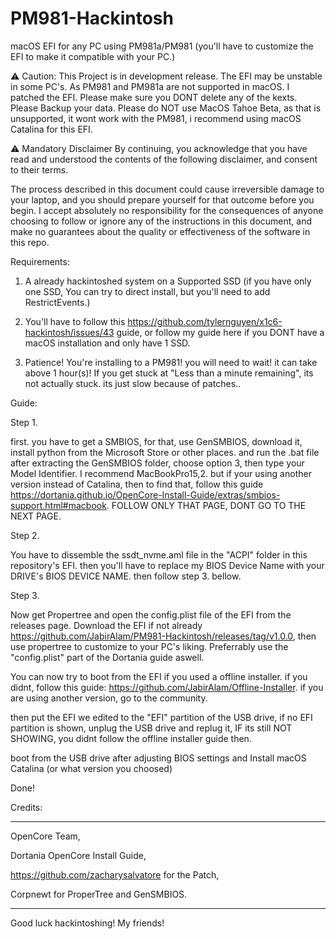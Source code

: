 # PM981-Hackintosh
macOS EFI for any PC using PM981a/PM981 (you'll have to customize the EFI to make it compatible with your PC.)

⚠️ Caution: This Project is in development release. The EFI may be unstable in some PC's. As PM981 and PM981a are not supported in macOS. I patched the EFI. Please make sure you DONT delete any of the kexts.
Please Backup your data. Please do NOT use MacOS Tahoe Beta, as that is unsupported, it wont work with the PM981, i recommend using macOS Catalina for this EFI.

⚠️ Mandatory Disclaimer
By continuing, you acknowledge that you have read and understood the contents of the following disclaimer, and consent to their terms.

The process described in this document could cause irreversible damage to your laptop, and you should prepare yourself for that outcome before you begin. I accept absolutely no responsibility for the consequences of anyone choosing to follow or ignore any of the instructions in this document, and make no guarantees about the quality or effectiveness of the software in this repo.



Requirements:

1. A already hackintoshed system on a Supported SSD (if you have only one SSD, You can try to direct install, but you'll need to add RestrictEvents.)

2. You'll have to follow this https://github.com/tylernguyen/x1c6-hackintosh/issues/43 guide, or follow my guide here if you DONT have a macOS installation and only have 1 SSD.

3. Patience! You're installing to a PM981! you will need to wait! it can take above 1 hour(s)! If you get stuck at "Less than a minute remaining", its not actually stuck. its just slow because of patches..

Guide:


Step 1.

first. you have to get a SMBIOS, for that, use GenSMBIOS, download it, install python from the Microsoft Store or other places. and run the .bat file after extracting the GenSMBIOS folder, choose option 3,
then type your Model Identifier. I recommend MacBookPro15,2. but if your using another version instead of Catalina, then to find that, follow this guide https://dortania.github.io/OpenCore-Install-Guide/extras/smbios-support.html#macbook. FOLLOW ONLY THAT PAGE, DONT GO TO THE NEXT PAGE.

Step 2.

You have to dissemble the ssdt_nvme.aml file in the "ACPI" folder in this repository's EFI. then you'll have to replace my BIOS Device Name with your DRIVE's BIOS DEVICE NAME. then follow step 3. bellow.

Step 3.

Now get Propertree and open the config.plist file of the EFI from the releases page. Download the EFI if not already https://github.com/JabirAlam/PM981-Hackintosh/releases/tag/v1.0.0, then use propertree to customize to your PC's liking. Preferrably use the "config.plist" part of the Dortania guide aswell.

You can now try to boot from the EFI if you used a offline installer. if you didnt, follow this guide: https://github.com/JabirAlam/Offline-Installer. if you are using another version, go to the community.

then put the EFI we edited to the "EFI" partition of the USB drive, if no EFI partition is shown, unplug the USB drive and replug it, IF its still NOT SHOWING, you didnt follow the offline installer guide then.

boot from the USB drive after adjusting BIOS settings and Install macOS Catalina (or what version you choosed)

Done!


Credits:

--------------------------------------------------- 

OpenCore Team,

Dortania OpenCore Install Guide,

https://github.com/zacharysalvatore for the Patch,

Corpnewt for ProperTree and GenSMBIOS. 

---------------------------------------------------


Good luck hackintoshing! My friends!
